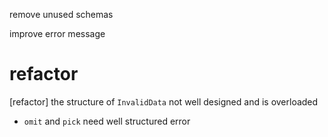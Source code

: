 remove unused schemas

improve error message

# refactor

[refactor] the structure of `InvalidData` not well designed and is overloaded

- `omit` and `pick` need well structured error
